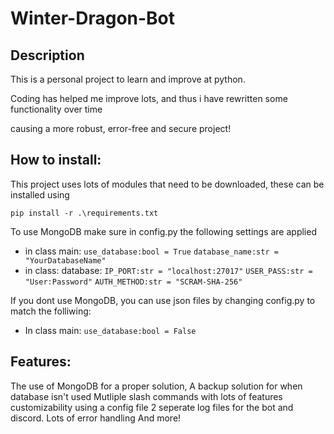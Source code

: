 # Winter-Dragon-Bot

## Description

This is a personal project to learn and improve at python.

Coding has helped me improve lots, and thus i have rewritten some functionality over time

causing a more robust, error-free and secure project!

## How to install:

This project uses lots of modules that need to be downloaded, these can be installed using

 `pip install -r .\requirements.txt`

To use MongoDB make sure in config.py the following settings are applied

* in class main:
  `use_database:bool = True`
  `database_name:str = "YourDatabaseName"`
* in class: database:
  `IP_PORT:str = "localhost:27017"`
  `USER_PASS:str = "User:Password"`
  `AUTH_METHOD:str = "SCRAM-SHA-256"`

If you dont use MongoDB, you can use json files by changing config.py to match the folliwing:

* In class main:
  ``use_database:bool = False``

## Features:

The use of MongoDB for a proper solution,
A backup solution for when database isn't used
Mutliple slash commands with lots of features
customizability using a config file
2 seperate log files for the bot and discord.
Lots of error handling
And more!
